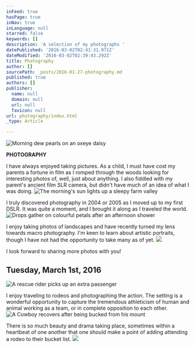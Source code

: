 ```yaml
---
inFeed: true
hasPage: true
inNav: true
inLanguage: null
starred: false
keywords: []
description: 'A selection of my photographs '
datePublished: '2016-03-02T02:41:31.971Z'
dateModified: '2016-03-02T02:39:43.292Z'
title: Photography
author: []
sourcePath: _posts/2016-01-27-photography.md
published: true
authors: []
publisher:
  name: null
  domain: null
  url: null
  favicon: null
url: photography/index.html
_type: Article

---
```

![Morning dew pearls on an oxeye daisy](https://s3-us-west-2.amazonaws.com/the-grid-img/p/87fcb174fe703c0e9e7b215f27d690574d78f27b.jpg)

**PHOTOGRAPHY**

I have always enjoyed taking pictures. As a child, I must have cost my parents a fortune in film as I romped through the woods looking for interesting photos of, well, just about anything. I also fiddled with my parent's ancient film SLR camera, but didn't have much of an idea of what I was doing.
![The morning's sun lights up a sleepy farm valley](https://s3-us-west-2.amazonaws.com/the-grid-img/p/df12e8d3b42d5900bd1506505d913c6af91b83ff.jpg)

I truly discovered photography in 2004 or 2005 as I moved up to my first DSLR. It was quite a moment, and I brought it along as I traveled the world.
![Drops gather on colourful petals after an afternoon shower](https://s3-us-west-2.amazonaws.com/the-grid-img/p/959a41fdffe2d110fc6ecf4f522d9d6de62e27b0.jpg)

I enjoy taking photos of landscapes and have recently turned my lens towards macro photography. I'm keen to learn about artistic portraits, though I have not had the opportunity to take many as of yet.
![](https://s3-us-west-2.amazonaws.com/the-grid-img/p/c678f211cd45665c634ea5ddb2a25e01e974d589.jpg)

I look forward to sharing more photos with you!

## Tuesday, March 1st, 2016
![A rescue rider picks up an extra passenger](https://the-grid-user-content.s3-us-west-2.amazonaws.com/cf4b71f0-a80e-425e-9b71-d09f405d66b7.jpg)

I enjoy traveling to rodeos and photographing the action. The setting is a wonderful opportunity to capture the tremendous athleticism of human and animal working as a team, or in complete opposition to each other. ![A Cowboy recovers after being bucked from his mount](https://the-grid-user-content.s3-us-west-2.amazonaws.com/94bb38b8-60ff-46ce-80e2-f74346475249.jpg)

There is so much beauty and drama taking place, sometimes within a heartbeat of one another that one should make a point of adding attending a rodeo to their bucket list.
![](https://the-grid-user-content.s3-us-west-2.amazonaws.com/b0de53fb-3c45-4593-990e-7fac2e4ac78c.jpg)